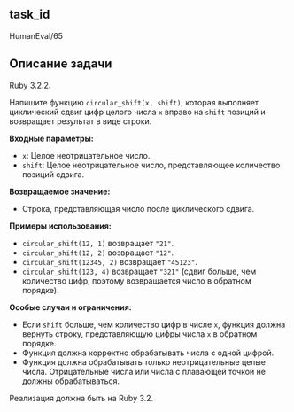 ## task_id
HumanEval/65

## Описание задачи
Ruby 3.2.2.

Напишите функцию `circular_shift(x, shift)`, которая выполняет циклический сдвиг цифр целого числа `x` вправо на `shift` позиций и возвращает результат в виде строки.

**Входные параметры:**

* `x`: Целое неотрицательное число.
* `shift`: Целое неотрицательное число, представляющее количество позиций сдвига.

**Возвращаемое значение:**

* Строка, представляющая число после циклического сдвига.

**Примеры использования:**

* `circular_shift(12, 1)` возвращает `"21"`.
* `circular_shift(12, 2)` возвращает `"12"`.
* `circular_shift(12345, 2)` возвращает `"45123"`.
* `circular_shift(123, 4)` возвращает `"321"` (сдвиг больше, чем количество цифр, поэтому возвращается число в обратном порядке).


**Особые случаи и ограничения:**

* Если `shift` больше, чем количество цифр в числе `x`, функция должна вернуть строку, представляющую цифры числа `x` в обратном порядке.
* Функция должна корректно обрабатывать числа с одной цифрой.
* Функция должна обрабатывать только неотрицательные целые числа.  Отрицательные числа или числа с плавающей точкой не должны обрабатываться.


Реализация должна быть на Ruby 3.2.

